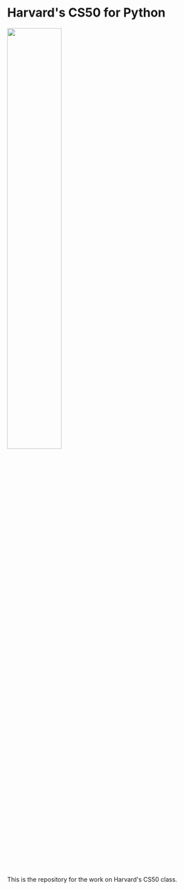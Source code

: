 # Harvard's CS50 for Python 

<img src="https://user-images.githubusercontent.com/43877978/206642922-9a43824c-1849-4e17-9ba8-88cdab4b8676.png" width=50% height=50%>

This is the repository for the work on Harvard's CS50 class.


